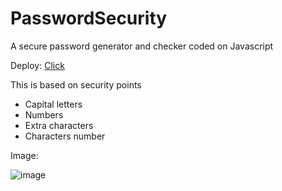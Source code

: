 # PasswordSecurity

A secure password generator and checker coded on Javascript

Deploy: <a href="https://fastidious-meerkat-69610d.netlify.app/" target="_blank">Click</a>

This is based on security points

- Capital letters
- Numbers
- Extra characters
- Characters number

Image:

![image](https://github.com/rusherdv/PasswordSecurity/assets/105472000/6f1d6e85-d16b-46e5-8cf6-59d950c3e131)
